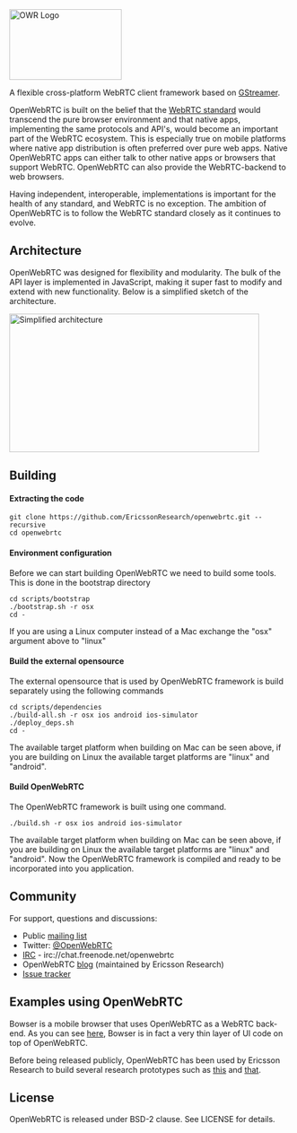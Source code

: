 <img src="http://static.squarespace.com/static/53f1eedee4b0439bf8d480c5/t/54061d4ae4b0f4290347d846/1411419445727/?format=1500w" alt="OWR Logo" width="200" height="126">

A flexible cross-platform WebRTC client framework based on [GStreamer](http://gstreamer.freedesktop.org).

OpenWebRTC is built on the belief that the [WebRTC standard](http://www.w3.org/2011/04/webrtc/) would transcend the pure browser environment and that native apps, implementing the same protocols and API's, would become an important part of the WebRTC ecosystem. This is especially true on mobile platforms where native app distribution is often preferred over pure web apps. Native OpenWebRTC apps can either talk to other native apps or browsers that support WebRTC. OpenWebRTC can also provide the WebRTC-backend to web browsers.

Having independent, interoperable, implementations is important for the health of any standard, and WebRTC is no exception. The ambition of OpenWebRTC is to follow the WebRTC standard closely as it continues to evolve. 
## Architecture
OpenWebRTC was designed for flexibility and modularity. The bulk of the API layer is implemented in JavaScript, making it super fast to modify and extend with new functionality. Below is a simplified sketch of the architecture.

<img src="http://static.squarespace.com/static/53f1eedee4b0439bf8d480c5/t/54241e32e4b04e698dffecec/1411653170102/Arch.png" alt="Simplified architecture" width="445" height="247">

## Building
#### Extracting the code
```
git clone https://github.com/EricssonResearch/openwebrtc.git --recursive
cd openwebrtc
```
#### Environment configuration
Before we can start building OpenWebRTC we need to build some tools. This is done in the bootstrap directory
```
cd scripts/bootstrap
./bootstrap.sh -r osx
cd -
```
If you are using a Linux computer instead of a Mac exchange the "osx" argument above to "linux"
#### Build the external opensource
The external opensource that is used by OpenWebRTC framework is build separately using the following commands
```
cd scripts/dependencies
./build-all.sh -r osx ios android ios-simulator
./deploy_deps.sh
cd -
```
The available target platform when building on Mac can be seen above, if you are building on Linux the available target platforms are "linux" and "android".
#### Build OpenWebRTC
The OpenWebRTC framework is built using one command.
```
./build.sh -r osx ios android ios-simulator
```
The available target platform when building on Mac can be seen above, if you are building on Linux the available target platforms are "linux" and "android".
Now the OpenWebRTC framework is compiled and ready to be incorporated into you application.

## Community
For support, questions and discussions:
* Public [mailing list](https://groups.google.com/forum/#!forum/ericsson-labs-web-rtc)
* Twitter: [@OpenWebRTC](https://twitter.com/OpenWebRTC)
* [IRC](http://webchat.freenode.net/?channels=openwebrtc) - irc://chat.freenode.net/openwebrtc
* OpenWebRTC [blog](http://www.openwebrtc.io/blog/) (maintained by Ericsson Research)
* [Issue tracker](https://github.com/EricssonResearch/openwebrtc/issues)

## Examples using OpenWebRTC
Bowser is a mobile browser that uses OpenWebRTC as a WebRTC back-end. As you can see [here](/EricssonResearch/bowser), Bowser is in fact a very thin layer of UI code on top of OpenWebRTC.

Before being released publicly, OpenWebRTC has been used by Ericsson Research to build several research prototypes such as [this](http://www.ericsson.com/research-blog/context-aware-communication/field-service-support-google-glass-webrtc/) and [that](http://www.ericsson.com/research-blog/5g/remote-excavation-using-webrtc-real-time-video-eye-5g/). 

## License
OpenWebRTC is released under BSD-2 clause. See LICENSE for details.
